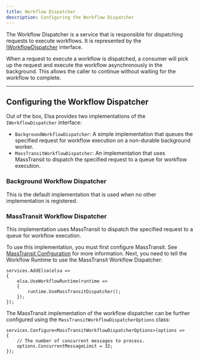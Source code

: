 ```yaml
---
title: Workflow Dispatcher
description: Configuring the Workflow Dispatcher
---
```


The Workflow Dispatcher is a service that is responsible for dispatching requests to execute workflows.
It is represented by the [IWorkflowDispatcher](https://github.com/elsa-workflows/elsa-core/blob/main/src/modules/Elsa.Workflows.Runtime/Contracts/IWorkflowDispatcher.cs) interface.

When a request to execute a workflow is dispatched, a consumer will pick up the request and execute the workflow asynchronously in the background.
This allows the caller to continue without waiting for the workflow to complete.

---

## Configuring the Workflow Dispatcher

Out of the box, Elsa provides two implementations of the `IWorkflowDispatcher` interface:

- `BackgroundWorkflowDispatcher`: A simple implementation that queues the specified request for workflow execution on a non-durable background worker.
- `MassTransitWorkflowDispatcher`: An implementation that uses MassTransit to dispatch the specified request to a queue for workflow execution.

### Background Workflow Dispatcher

This is the default implementation that is used when no other implementation is registered.

### MassTransit Workflow Dispatcher

This implementation uses MassTransit to dispatch the specified request to a queue for workflow execution.

To use this implementation, you must first configure MassTransit. See [MassTransit Configuration](/docs/integrations/masstransit/introduction) for more information.
Next, you need to tell the Workflow Runtime to use the MassTransit Workflow Dispatcher:

```clike
services.AddElsa(elsa => 
{
    elsa.UseWorkflowRuntime(runtime => 
    {
        runtime.UseMassTransitDispatcher();
    });
});
```

The MassTransit implementation of the workflow dispatcher can be further configured using the `MassTransitWorkflowDispatcherOptions` class:

```clike
services.Configure<MassTransitWorkflowDispatcherOptions>(options =>
{
    // The number of concurrent messages to process.
    options.ConcurrentMessageLimit = 32;
});
```